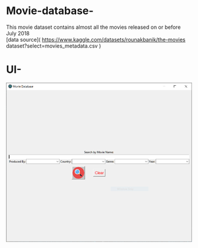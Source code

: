 # Movie-database-
  This movie dataset contains almost all the movies released on or before July 2018  
  [data source]( https://www.kaggle.com/datasets/rounakbanik/the-movies dataset?select=movies_metadata.csv )

# UI-
![Screenshot](UI_sample.PNG)
